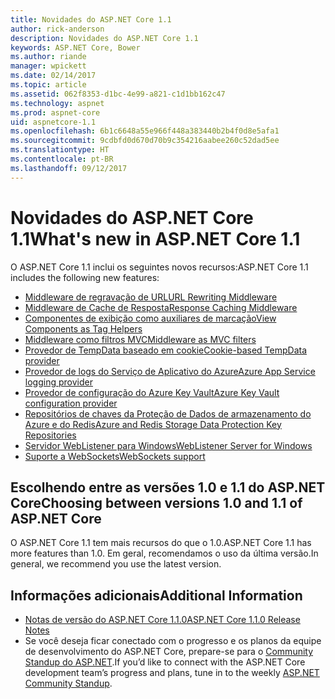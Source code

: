 ```yaml
---
title: Novidades do ASP.NET Core 1.1
author: rick-anderson
description: Novidades do ASP.NET Core 1.1
keywords: ASP.NET Core, Bower
ms.author: riande
manager: wpickett
ms.date: 02/14/2017
ms.topic: article
ms.assetid: 062f8353-d1bc-4e99-a821-c1d1bb162c47
ms.technology: aspnet
ms.prod: aspnet-core
uid: aspnetcore-1.1
ms.openlocfilehash: 6b1c6648a55e966f448a383440b2b4f0d8e5afa1
ms.sourcegitcommit: 9cdbfd0d670d70b9c354216aabee260c52dad5ee
ms.translationtype: HT
ms.contentlocale: pt-BR
ms.lasthandoff: 09/12/2017
---
```

# <a name="whats-new-in-aspnet-core-11"></a><span data-ttu-id="32234-104">Novidades do ASP.NET Core 1.1</span><span class="sxs-lookup"><span data-stu-id="32234-104">What's new in ASP.NET Core 1.1</span></span>

<span data-ttu-id="32234-105">O ASP.NET Core 1.1 inclui os seguintes novos recursos:</span><span class="sxs-lookup"><span data-stu-id="32234-105">ASP.NET Core 1.1 includes the following new features:</span></span>

- [<span data-ttu-id="32234-106">Middleware de regravação de URL</span><span class="sxs-lookup"><span data-stu-id="32234-106">URL Rewriting Middleware</span></span>](xref:fundamentals/url-rewriting)
- [<span data-ttu-id="32234-107">Middleware de Cache de Resposta</span><span class="sxs-lookup"><span data-stu-id="32234-107">Response Caching Middleware</span></span>](xref:performance/caching/middleware)
- [<span data-ttu-id="32234-108">Componentes de exibição como auxiliares de marcação</span><span class="sxs-lookup"><span data-stu-id="32234-108">View Components as Tag Helpers</span></span>](xref:mvc/views/view-components#invoking-a-view-component-as-a-tag-helper)
- [<span data-ttu-id="32234-109">Middleware como filtros MVC</span><span class="sxs-lookup"><span data-stu-id="32234-109">Middleware as MVC filters</span></span>](xref:mvc/controllers/filters#using-middleware-in-the-filter-pipeline)
- [<span data-ttu-id="32234-110">Provedor de TempData baseado em cookie</span><span class="sxs-lookup"><span data-stu-id="32234-110">Cookie-based TempData provider</span></span>](xref:fundamentals/app-state#cookie-based-tempdata-provider )
- [<span data-ttu-id="32234-111">Provedor de logs do Serviço de Aplicativo do Azure</span><span class="sxs-lookup"><span data-stu-id="32234-111">Azure App Service logging provider</span></span>](xref:fundamentals/logging#appservice)
- [<span data-ttu-id="32234-112">Provedor de configuração do Azure Key Vault</span><span class="sxs-lookup"><span data-stu-id="32234-112">Azure Key Vault configuration provider</span></span>](xref:security/key-vault-configuration)
- [<span data-ttu-id="32234-113">Repositórios de chaves da Proteção de Dados de armazenamento do Azure e do Redis</span><span class="sxs-lookup"><span data-stu-id="32234-113">Azure and Redis Storage Data Protection Key Repositories</span></span>](xref:security/data-protection/implementation/key-storage-providers#azure-and-redis)
- [<span data-ttu-id="32234-114">Servidor WebListener para Windows</span><span class="sxs-lookup"><span data-stu-id="32234-114">WebListener Server for Windows</span></span>](xref:fundamentals/servers/weblistener)
- [<span data-ttu-id="32234-115">Suporte a WebSockets</span><span class="sxs-lookup"><span data-stu-id="32234-115">WebSockets support</span></span>](xref:fundamentals/websockets)

## <a name="choosing-between-versions-10-and-11-of-aspnet-core"></a><span data-ttu-id="32234-116">Escolhendo entre as versões 1.0 e 1.1 do ASP.NET Core</span><span class="sxs-lookup"><span data-stu-id="32234-116">Choosing between versions 1.0 and 1.1 of ASP.NET Core</span></span>

<span data-ttu-id="32234-117">O ASP.NET Core 1.1 tem mais recursos do que o 1.0.</span><span class="sxs-lookup"><span data-stu-id="32234-117">ASP.NET Core 1.1 has more features than 1.0.</span></span> <span data-ttu-id="32234-118">Em geral, recomendamos o uso da última versão.</span><span class="sxs-lookup"><span data-stu-id="32234-118">In general, we recommend you use the latest version.</span></span>

## <a name="additional-information"></a><span data-ttu-id="32234-119">Informações adicionais</span><span class="sxs-lookup"><span data-stu-id="32234-119">Additional Information</span></span>

- [<span data-ttu-id="32234-120">Notas de versão do ASP.NET Core 1.1.0</span><span class="sxs-lookup"><span data-stu-id="32234-120">ASP.NET Core 1.1.0 Release Notes</span></span>](https://github.com/aspnet/Home/releases/tag/1.1.0)
- <span data-ttu-id="32234-121">Se você deseja ficar conectado com o progresso e os planos da equipe de desenvolvimento do ASP.NET Core, prepare-se para o [Community Standup do ASP.NET](https://live.asp.net/).</span><span class="sxs-lookup"><span data-stu-id="32234-121">If you’d like to connect with the ASP.NET Core development team’s progress and plans, tune in to the weekly [ASP.NET Community Standup](https://live.asp.net/).</span></span>
